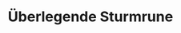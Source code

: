 ---
title: Überlegende Sturmrune
school: Sturm
rank: "3"
card dicription: Eine magische Rune
auctionable: Ja
tradeable: Ja
sell price:
tags:
  - Materialien
  - Rune
---